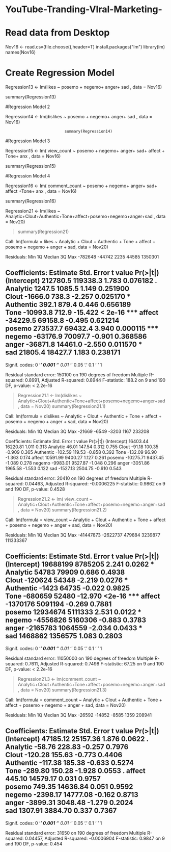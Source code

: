 # YouTube-Tranding-VIral-Marketing-


#
# Read data from Desktop 
Nov16 <- read.csv(file.choose(),header=T)
install.packages("lm")
library(lm)
names(Nov16)
# Create Regression Model 

Regression13 <- lm(likes ~ posemo + negemo+ anger+ sad , data = Nov16) 

summary(Regression13)

#Regression Model 2 

Regression14 <- lm(dislikes ~ posemo + negemo+ anger+ sad , data = Nov16) 

                              summary(Regression14)

#Regression Model 3 

Regression15 <- lm( view_count ~ posemo + negemo+ anger+ sad+ affect + Tone+ anx , data = Nov16) 
                              
summary(Regression15)

#Regression Model 4

Regression16 <- lm( comment_count ~ posemo + negemo+ anger+ sad+ affect +Tone+ anx , data = Nov16) 
                              
summary(Regression16)


 Regression21 <- lm(likes ~ Analytic+Clout+Authentic+Tone+affect+posemo+negemo+anger+sad , data = Nov20)
> summary(Regression21)

Call:
lm(formula = likes ~ Analytic + Clout + Authentic + Tone + affect + 
    posemo + negemo + anger + sad, data = Nov20)

Residuals:
    Min      1Q  Median      3Q     Max 
-782648  -44742    2235   44585 1350301 

Coefficients:
            Estimate Std. Error t value Pr(>|t|)    
(Intercept) 212780.5   119338.3   1.783 0.076182 .  
Analytic      1247.5     1085.5   1.149 0.251900    
Clout        -1666.0      738.3  -2.257 0.025170 *  
Authentic      392.1      879.4   0.446 0.656189    
Tone        -10993.8      712.9 -15.422  < 2e-16 ***
affect      -34229.5    69158.8  -0.495 0.621214    
posemo      273537.7    69432.4   3.940 0.000115 ***
negemo      -63176.9    70097.7  -0.901 0.368586    
anger       -36871.8    14461.0  -2.550 0.011570 *  
sad          21805.4    18427.7   1.183 0.238171    
---
Signif. codes:  0 ‘***’ 0.001 ‘**’ 0.01 ‘*’ 0.05 ‘.’ 0.1 ‘ ’ 1

Residual standard error: 150100 on 190 degrees of freedom
Multiple R-squared:  0.8991,	Adjusted R-squared:  0.8944 
F-statistic: 188.2 on 9 and 190 DF,  p-value: < 2.2e-16

> Regression21.1 <- lm(dislikes ~ Analytic+Clout+Authentic+Tone+affect+posemo+negemo+anger+sad , data = Nov20)
> summary(Regression21.1)

Call:
lm(formula = dislikes ~ Analytic + Clout + Authentic + Tone + 
    affect + posemo + negemo + anger + sad, data = Nov20)

Residuals:
   Min     1Q Median     3Q    Max 
-21669  -6549  -3203   1167 233208 

Coefficients:
             Estimate Std. Error t value Pr(>|t|)
(Intercept)  16403.44   16220.81   1.011    0.313
Analytic        46.01     147.54   0.312    0.755
Clout          -91.18     100.35  -0.909    0.365
Authentic     -102.59     119.53  -0.858    0.392
Tone          -132.09      96.90  -1.363    0.174
affect       10591.99    9400.27   1.127    0.261
posemo      -10275.71    9437.45  -1.089    0.278
negemo       -9983.01    9527.87  -1.048    0.296
anger        -3051.86    1965.58  -1.553    0.122
sad          -1527.13    2504.75  -0.610    0.543

Residual standard error: 20410 on 190 degrees of freedom
Multiple R-squared:  0.04463,	Adjusted R-squared:  -0.0006225 
F-statistic: 0.9862 on 9 and 190 DF,  p-value: 0.4528

> Regression21.2 <- lm( view_count ~ Analytic+Clout+Authentic+Tone+affect+posemo+negemo+anger+sad , data = Nov20)
> summary(Regression21.2)

Call:
lm(formula = view_count ~ Analytic + Clout + Authentic + Tone + 
    affect + posemo + negemo + anger + sad, data = Nov20)

Residuals:
      Min        1Q    Median        3Q       Max 
-41447873  -2622737    479884   3239877 111333367 

Coefficients:
            Estimate Std. Error t value Pr(>|t|)    
(Intercept) 19688199    8785205   2.241   0.0262 *  
Analytic       54783      79909   0.686   0.4938    
Clout        -120624      54348  -2.219   0.0276 *  
Authentic      -1423      64735  -0.022   0.9825    
Tone         -680659      52480 -12.970   <2e-16 ***
affect      -1370176    5091194  -0.269   0.7881    
posemo      12934674    5111333   2.531   0.0122 *  
negemo      -4556826    5160306  -0.883   0.3783    
anger       -2165783    1064559  -2.034   0.0433 *  
sad          1468862    1356575   1.083   0.2803    
---
Signif. codes:  0 ‘***’ 0.001 ‘**’ 0.01 ‘*’ 0.05 ‘.’ 0.1 ‘ ’ 1

Residual standard error: 11050000 on 190 degrees of freedom
Multiple R-squared:  0.7611,	Adjusted R-squared:  0.7498 
F-statistic: 67.25 on 9 and 190 DF,  p-value: < 2.2e-16

> Regression21.3 <- lm(comment_count ~ Analytic+Clout+Authentic+Tone+affect+posemo+negemo+anger+sad , data = Nov20)
> summary(Regression21.3)

Call:
lm(formula = comment_count ~ Analytic + Clout + Authentic + Tone + 
    affect + posemo + negemo + anger + sad, data = Nov20)

Residuals:
   Min     1Q Median     3Q    Max 
-26592 -14852  -8585   1359 208941 

Coefficients:
            Estimate Std. Error t value Pr(>|t|)  
(Intercept) 47185.12   25157.36   1.876   0.0622 .
Analytic      -58.76     228.83  -0.257   0.7976  
Clout        -120.28     155.63  -0.773   0.4406  
Authentic    -117.38     185.38  -0.633   0.5274  
Tone         -289.80     150.28  -1.928   0.0553 .
affect        445.10   14579.17   0.031   0.9757  
posemo        749.35   14636.84   0.051   0.9592  
negemo      -2398.17   14777.08  -0.162   0.8713  
anger       -3899.31    3048.48  -1.279   0.2024  
sad          1307.91    3884.70   0.337   0.7367  
---
Signif. codes:  0 ‘***’ 0.001 ‘**’ 0.01 ‘*’ 0.05 ‘.’ 0.1 ‘ ’ 1

Residual standard error: 31650 on 190 degrees of freedom
Multiple R-squared:  0.04457,	Adjusted R-squared:  -0.0006904 
F-statistic: 0.9847 on 9 and 190 DF,  p-value: 0.454

> 
